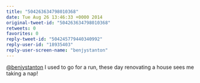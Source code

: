 ```yaml
---
title: "504263634798010368"
date: Tue Aug 26 13:46:33 +0000 2014
original-tweet-id: "504263634798010368"
retweets: 0
favorites: 0
reply-tweet-id: "504245779440340992"
reply-user-id: "18935403"
reply-user-screen-name: "benjystanton"
---
```

<a href="https://twitter.com/benjystanton">@benjystanton</a> I used to go for a run, these day renovating a house sees me taking a nap!
